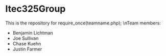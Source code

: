 # Itec325Group
This is the repository for require_once(teamname.php);
\nTeam members:
  - Benjamin Lichtman
  - Joe Sullivan
  - Chase Kuehn
  - Justin Farmer
